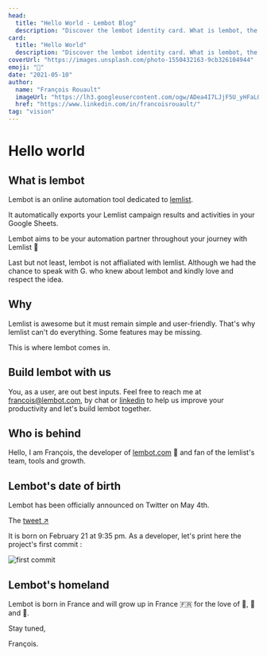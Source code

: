 ```yaml
---
head:
  title: "Hello World - Lembot Blog"
  description: "Discover the lembot identity card. What is lembot, the motivations behind it, why we decide to build lembot and the long term vision."
card:
  title: "Hello World"
  description: "Discover the lembot identity card. What is lembot, the motivations behind it, why we decide to build lembot and the long term vision."
coverUrl: "https://images.unsplash.com/photo-1550432163-9cb326104944"
emoji: "👋"
date: "2021-05-10"
author:
  name: "François Rouault"
  imageUrl: "https://lh3.googleusercontent.com/ogw/ADea4I7LJjF5U_yHFaLQIoNCysLkiEHPLHnWKxj0i1SadVY=s32-c-mo"
  href: "https://www.linkedin.com/in/francoisrouault/"
tag: "vision"
---
```


# Hello world

## What is lembot

Lembot is an online automation tool dedicated to [lemlist](https://lemlist.com).

It automatically exports your Lemlist campaign results and activities in your Google Sheets.

Lembot aims to be your automation partner throughout your journey with Lemlist 🚀

Last but not least, lembot is not affialiated with lemlist. Although we had the chance to speak with G. who knew about lembot and kindly love and respect the idea.

## Why

Lemlist is awesome but it must remain simple and user-friendly. That's why lemlist can't do everything. Some features may be missing.

This is where lembot comes in.

## Build lembot with us

You, as a user, are out best inputs. Feel free to reach me at [francois@lembot.com](mailto:francois@lembot.com), by chat or [linkedin](https://www.linkedin.com/in/francoisrouault/) to help us improve your productivity and let's build lembot together.

## Who is behind

Hello, I am François, the developer of [lembot.com](https://lembot.com) 👋 and fan of the lemlist's team, tools and growth.

## Lembot's date of birth

Lembot has been officially announced on Twitter on May 4th.

The [tweet ↗️](https://twitter.com/frouo/status/1389473114061512711)

It is born on February 21 at 9:35 pm. As a developer, let's print here the project's first commit :

![first commit](https://user-images.githubusercontent.com/2499356/151674490-cf688667-785a-4287-9904-2e77547f1276.jpg)

## Lembot's homeland

Lembot is born in France and will grow up in France 🇫🇷 for the love of 🥖, 🧀 and 🍷.

Stay tuned,

François.
